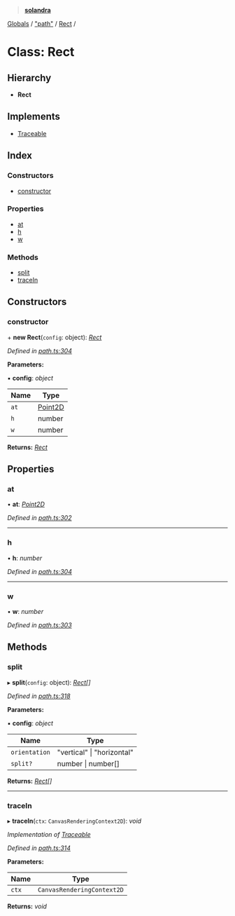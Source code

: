 > **[solandra](../README.md)**

[Globals](../README.md) / ["path"](../modules/_path_.md) / [Rect](_path_.rect.md) /

# Class: Rect

## Hierarchy

* **Rect**

## Implements

* [Traceable](../interfaces/_path_.traceable.md)

## Index

### Constructors

* [constructor](_path_.rect.md#constructor)

### Properties

* [at](_path_.rect.md#at)
* [h](_path_.rect.md#h)
* [w](_path_.rect.md#w)

### Methods

* [split](_path_.rect.md#split)
* [traceIn](_path_.rect.md#tracein)

## Constructors

###  constructor

\+ **new Rect**(`config`: object): *[Rect](_path_.rect.md)*

*Defined in [path.ts:304](https://github.com/jamesporter/solandra/blob/0595850/src/lib/path.ts#L304)*

**Parameters:**

▪ **config**: *object*

Name | Type |
------ | ------ |
`at` | [Point2D](../modules/_types_play_.md#point2d) |
`h` | number |
`w` | number |

**Returns:** *[Rect](_path_.rect.md)*

## Properties

###  at

• **at**: *[Point2D](../modules/_types_play_.md#point2d)*

*Defined in [path.ts:302](https://github.com/jamesporter/solandra/blob/0595850/src/lib/path.ts#L302)*

___

###  h

• **h**: *number*

*Defined in [path.ts:304](https://github.com/jamesporter/solandra/blob/0595850/src/lib/path.ts#L304)*

___

###  w

• **w**: *number*

*Defined in [path.ts:303](https://github.com/jamesporter/solandra/blob/0595850/src/lib/path.ts#L303)*

## Methods

###  split

▸ **split**(`config`: object): *[Rect](_path_.rect.md)[]*

*Defined in [path.ts:318](https://github.com/jamesporter/solandra/blob/0595850/src/lib/path.ts#L318)*

**Parameters:**

▪ **config**: *object*

Name | Type |
------ | ------ |
`orientation` | "vertical" \| "horizontal" |
`split?` | number \| number[] |

**Returns:** *[Rect](_path_.rect.md)[]*

___

###  traceIn

▸ **traceIn**(`ctx`: `CanvasRenderingContext2D`): *void*

*Implementation of [Traceable](../interfaces/_path_.traceable.md)*

*Defined in [path.ts:314](https://github.com/jamesporter/solandra/blob/0595850/src/lib/path.ts#L314)*

**Parameters:**

Name | Type |
------ | ------ |
`ctx` | `CanvasRenderingContext2D` |

**Returns:** *void*